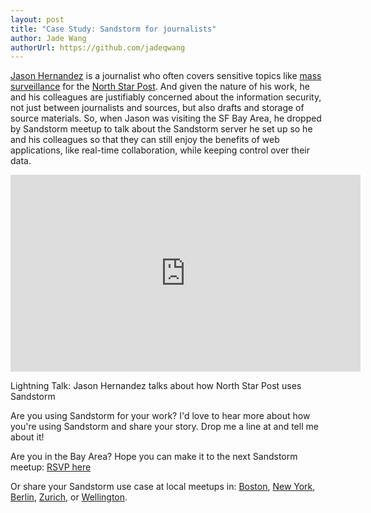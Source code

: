 ```yaml
---
layout: post
title: "Case Study: Sandstorm for journalists"
author: Jade Wang
authorUrl: https://github.com/jadeqwang
---
```


[Jason Hernandez](https://twitter.com/jason_nstar) is a journalist who often covers sensitive topics like [mass](http://www.nstarpost.com/17518/145186/a/updated-fbi-continues-to-operate-spy-planes-without-warrants-despite-federal-rul) [surveillance](http://nstarpost.com/17486/159855/a/update-2-cellphone-surveillance-used-on-black-lives-matter-protesters-at-fourth) for the [North Star Post](http://nstarpost.com/). And given the nature of his work, he and his colleagues are justifiably concerned about the information security, not just between journalists and sources, but also drafts and storage of source materials. So, when Jason was visiting the SF Bay Area, he dropped by Sandstorm meetup to talk about the Sandstorm server he set up so he and his colleagues so that they can still enjoy the benefits of web applications, like real-time collaboration, while keeping control over their data. 

<iframe width="560" height="315" src="https://www.youtube.com/embed/cAzOL_eoMdQ" frameborder="0" allowfullscreen></iframe>

Lightning Talk: Jason Hernandez talks about how North Star Post uses Sandstorm  

Are you using Sandstorm for your work? I'd love to hear more about how you're using Sandstorm and share your story. Drop me a line at <a href="mailto:community@sandstorm.io"></a> and tell me about it!

Are you in the Bay Area? Hope you can make it to the next Sandstorm meetup: [RSVP here](http://www.meetup.com/Sandstorm-SF-Bay-Area/events/231065150/)

Or share your Sandstorm use case at local meetups in: [Boston](http://www.meetup.com/Sandstorm-Boston/), [New York](http://www.meetup.com/Sandstorm-NY/), [Berlin](http://www.meetup.com/Sandstorm-Berlin/), [Zurich](http://www.meetup.com/Sandstorm-CH/), or [Wellington](http://www.meetup.com/Sandstorm-New-Zealand/).
